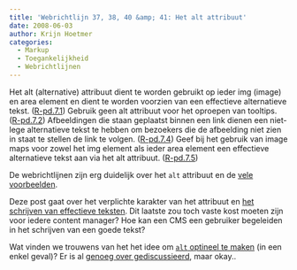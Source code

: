```yaml
---
title: 'Webrichtlijn 37, 38, 40 &amp; 41: Het alt attribuut'
date: 2008-06-03
author: Krijn Hoetmer
categories: 
  - Markup
  - Toegankelijkheid
  - Webrichtlijnen
---
```

Het alt (alternative) attribuut dient te worden gebruikt op ieder img (image) en area element en dient te worden voorzien van een effectieve alternatieve tekst. ([R-pd.7.1](http://www.webrichtlijnen.nl/handleiding/ontwikkeling/productie/afbeeldingen-alternatieve-tekst/alt-attribuut/#r-pd-7-1)) Gebruik geen alt attribuut voor het oproepen van tooltips. ([R-pd.7.2](http://www.webrichtlijnen.nl/handleiding/ontwikkeling/productie/afbeeldingen-alternatieve-tekst/alt-attribuut/tooltips/#r-pd-7-2)) Afbeeldingen die staan geplaatst binnen een link dienen een niet-lege alternatieve tekst te hebben om bezoekers die de afbeelding niet zien in staat te stellen de link te volgen. ([R-pd.7.4](http://www.webrichtlijnen.nl/handleiding/ontwikkeling/productie/afbeeldingen-alternatieve-tekst/navigatie-image-maps/#r-pd-7-4)) Geef bij het gebruik van image maps voor zowel het img element als ieder area element een effectieve alternatieve tekst aan via het alt attribuut. ([R-pd.7.5](http://www.webrichtlijnen.nl/handleiding/ontwikkeling/productie/afbeeldingen-alternatieve-tekst/navigatie-image-maps/#r-pd-7-5))

De webrichtlijnen zijn erg duidelijk over het `alt` attribuut en de [vele voorbeelden](http://www.webrichtlijnen.nl/handleiding/ontwikkeling/productie/afbeeldingen-alternatieve-tekst/).

Deze post gaat over het verplichte karakter van het attribuut en [het schrijven van effectieve teksten](http://www.webrichtlijnen.nl/handleiding/ontwikkeling/productie/afbeeldingen-alternatieve-tekst/alt-attribuut/alternatieve-tekst-schrijven/). Dit laatste zou toch vaste kost moeten zijn voor iedere content manager? Hoe kan een CMS een gebruiker begeleiden in het schrijven van een goede tekst?

Wat vinden we trouwens van het het idee om [`alt` optineel te maken](http://www.whatwg.org/specs/web-apps/current-work/multipage/section-embedded0.html#alt) (in een enkel geval)? Er is al [genoeg over gediscussieerd](http://lists.w3.org/Archives/Public/public-html/2008Apr/thread.html), maar okay..
